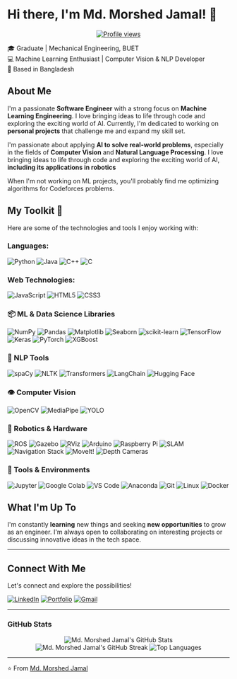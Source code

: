# Hi there, I'm Md. Morshed Jamal! 👋

<p align="center">
  <a href="https://github.com/YOUR_GITHUB_USERNAME">
    <img src="https://komarev.com/ghpvc/?username=1morshed1&color=blue" alt="Profile views" />
  </a>
</p>

🎓 Graduate | Mechanical Engineering, BUET  
💻 Machine Learning Enthusiast | Computer Vision & NLP Developer  
📍 Based in Bangladesh

## About Me

I'm a passionate **Software Engineer** with a strong focus on **Machine Learning Engineering**. I love bringing ideas to life through code and exploring the exciting world of AI. Currently, I'm dedicated to working on **personal projects** that challenge me and expand my skill set.

I'm passionate about applying **AI to solve real-world problems**, especially in the fields of **Computer Vision** and **Natural Language Processing**. I love bringing ideas to life through code and exploring the exciting world of AI, **including its applications in robotics**

When I'm not working on ML projects, you'll probably find me optimizing algorithms for Codeforces problems.

## My Toolkit 🚀

Here are some of the technologies and tools I enjoy working with:

### Languages:

![Python](https://img.shields.io/badge/Python-3776AB?style=for-the-badge&logo=python&logoColor=white)
![Java](https://img.shields.io/badge/Java-007396?style=for-the-badge&logo=java&logoColor=white)
![C++](https://img.shields.io/badge/C%2B%2B-00599C?style=for-the-badge&logo=c%2B%2B&logoColor=white)
![C](https://img.shields.io/badge/C-A8B9CC?style=for-the-badge&logo=c&logoColor=white)

### Web Technologies:

![JavaScript](https://img.shields.io/badge/JavaScript-F7DF1E?style=for-the-badge&logo=javascript&logoColor=black)
![HTML5](https://img.shields.io/badge/HTML5-E34F26?style=for-the-badge&logo=html5&logoColor=white)
![CSS3](https://img.shields.io/badge/CSS3-1572B6?style=for-the-badge&logo=css3&logoColor=white)

### 📦 ML & Data Science Libraries

![NumPy](https://img.shields.io/badge/Numpy-013243?style=for-the-badge&logo=numpy&logoColor=white)
![Pandas](https://img.shields.io/badge/Pandas-150458?style=for-the-badge&logo=pandas&logoColor=white)
![Matplotlib](https://img.shields.io/badge/Matplotlib-11557C?style=for-the-badge&logo=matplotlib&logoColor=white)
![Seaborn](https://img.shields.io/badge/Seaborn-3399F3?style=for-the-badge&logo=seaborn&logoColor=white)
![scikit-learn](https://img.shields.io/badge/scikit--learn-F7931E?style=for-the-badge&logo=scikit-learn&logoColor=white)
![TensorFlow](https://img.shields.io/badge/TensorFlow-FF6F00?style=for-the-badge&logo=tensorflow&logoColor=white)
![Keras](https://img.shields.io/badge/Keras-D00000?style=for-the-badge&logo=keras&logoColor=white)
![PyTorch](https://img.shields.io/badge/PyTorch-EE4C2C?style=for-the-badge&logo=pytorch&logoColor=white)
![XGBoost](https://img.shields.io/badge/XGBoost-1473E6?style=for-the-badge&logo=xgboost&logoColor=white)

### 🧠 NLP Tools

![spaCy](https://img.shields.io/badge/spaCy-09A3D8?style=for-the-badge&logo=spacy&logoColor=white)
![NLTK](https://img.shields.io/badge/NLTK-393939?style=for-the-badge&logoColor=white) ![Transformers](https://img.shields.io/badge/Transformers-orange?style=for-the-badge&logo=huggingface&logoColor=white)
![LangChain](https://img.shields.io/badge/LangChain-F8F8F8?style=for-the-badge&logo=langchain&logoColor=black)
![Hugging Face](https://img.shields.io/badge/Hugging%20Face-FFD339?style=for-the-badge&logo=huggingface&logoColor=black)

### 👁️ Computer Vision

![OpenCV](https://img.shields.io/badge/OpenCV-5C3EE8?style=for-the-badge&logo=opencv&logoColor=white)
![MediaPipe](https://img.shields.io/badge/MediaPipe-FFC107?style=for-the-badge&logo=google&logoColor=white)
![YOLO](https://img.shields.io/badge/YOLO-000000?style=for-the-badge&logo=yolov5&logoColor=white)

### 🤖 Robotics & Hardware

![ROS](https://img.shields.io/badge/ROS-220033?style=for-the-badge&logo=ros&logoColor=white)
![Gazebo](https://img.shields.io/badge/Gazebo-7986CB?style=for-the-badge&logoColor=white)
![RViz](https://img.shields.io/badge/RViz-4C6EF5?style=for-the-badge&logoColor=white)
![Arduino](https://img.shields.io/badge/Arduino-00979D?style=for-the-badge&logo=arduino&logoColor=white)
![Raspberry Pi](https://img.shields.io/badge/Raspberry%20Pi-A22846?style=for-the-badge&logo=raspberrypi&logoColor=white)
![SLAM](https://img.shields.io/badge/SLAM-darkblue?style=for-the-badge&logoColor=white)
![Navigation Stack](https://img.shields.io/badge/Navigation%20Stack-663399?style=for-the-badge&logoColor=white)
![MoveIt!](https://img.shields.io/badge/MoveIt!-009999?style=for-the-badge&logoColor=white)
![Depth Cameras](https://img.shields.io/badge/Depth%20Cameras-2E8B57?style=for-the-badge&logoColor=white)

### 🧰 Tools & Environments

![Jupyter](https://img.shields.io/badge/Jupyter-F37626?style=for-the-badge&logo=jupyter&logoColor=white)
![Google Colab](https://img.shields.io/badge/Google%20Colab-F9AB00?style=for-the-badge&logo=googlecolab&logoColor=white)
![VS Code](https://img.shields.io/badge/VS%20Code-007ACC?style=for-the-badge&logo=visual-studio-code&logoColor=white)
![Anaconda](https://img.shields.io/badge/Anaconda-42B029?style=for-the-badge&logo=anaconda&logoColor=white)
![Git](https://img.shields.io/badge/Git-F05032?style=for-the-badge&logo=git&logoColor=white)
![Linux](https://img.shields.io/badge/Linux-FCC624?style=for-the-badge&logo=linux&logoColor=black)
![Docker](https://img.shields.io/badge/Docker-2496ED?style=for-the-badge&logo=docker&logoColor=white)

## What I'm Up To

I'm constantly **learning** new things and seeking **new opportunities** to grow as an engineer. I'm always open to collaborating on interesting projects or discussing innovative ideas in the tech space.

---

## Connect With Me

Let's connect and explore the possibilities!

[![LinkedIn](https://img.shields.io/badge/LinkedIn-0077B5?style=for-the-badge&logo=linkedin&logoColor=white)](https://www.linkedin.com/in/morshed-jamal-a2ab66170/)
[![Portfolio](https://img.shields.io/badge/Portfolio-FF5722?style=for-the-badge&logo=wordpress&logoColor=white)](https://1morshed1.github.io/portfolio/) [![Gmail](https://img.shields.io/badge/Gmail-D14836?style=for-the-badge&logo=gmail&logoColor=white)](mailto:morshedfahim87@gmail.com)

---

### GitHub Stats

<p align="center">
  <img src="https://github-readme-stats.vercel.app/api?username=1morshed1&show_icons=true&theme=radical&hide_border=true&count_private=true" alt="Md. Morshed Jamal's GitHub Stats" />
  <img src="https://github-readme-streak-stats.herokuapp.com/?user=1morshed1&theme=radical&hide_border=true" alt="Md. Morshed Jamal's GitHub Streak" />
  <img src="https://github-readme-stats.vercel.app/api/top-langs/?username=1morshed1&layout=compact&theme=radical&hide_border=true" alt="Top Languages" />
</p>

---

⭐️ From [Md. Morshed Jamal](https://github.com/1morshed1)
